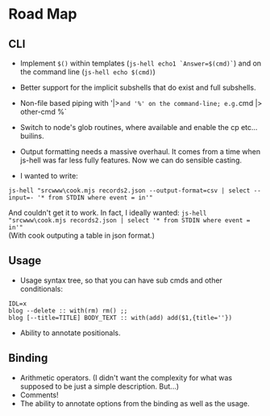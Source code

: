 Road Map
=========
  
## CLI   
  
 * Implement `$()` within templates (`` js-hell echo1 `Answer=$(cmd)`
   ``) and on the command line (`js-hell echo $(cmd)`)

 * Better support for the implicit subshells that do exist and full
   subshells.
  
 * Non-file based piping with '|>` and '%' on the command-line; e.g.
   `cmd |> other-cmd %`
  
 * Switch to node's glob routines, where available and enable the cp
   etc... builins.
  
 * Output formatting needs a massive overhaul. It comes from a time when
   js-hell was far less fully features. Now we can do sensible casting.
  
 * I wanted to write:
  
```
js-hell "srcwww\cook.mjs records2.json --output-format=csv | select --input=- '* from STDIN where event = in'"
```
  And couldn't get it to work. In fact, I ideally wanted:
  ``js-hell "srcwww\cook.mjs records2.json | select '* from STDIN where event = in'"``  
  (With cook outputing a table in json format.)
  
## Usage
 * Usage syntax tree, so that you can have sub cmds and other
   conditionals: 
  
```
IDL=x
blog --delete :: with(rm) rm() ;;
blog [--title=TITLE] BODY_TEXT :: with(add) add($1,{title=''})    
```
  
  * Ability to annotate positionals.
   
## Binding
 * Arithmetic operators. (I didn't want the complexity for what was
   supposed to be just a simple description. But...)
 * Comments! 
 * The ability to annotate options from the binding as well as the
   usage.     

